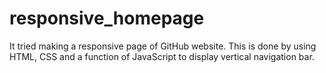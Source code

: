 # responsive_homepage
It tried making a responsive page of GitHub website. 
This is done by using HTML, CSS and a function of JavaScript to display vertical navigation bar.
